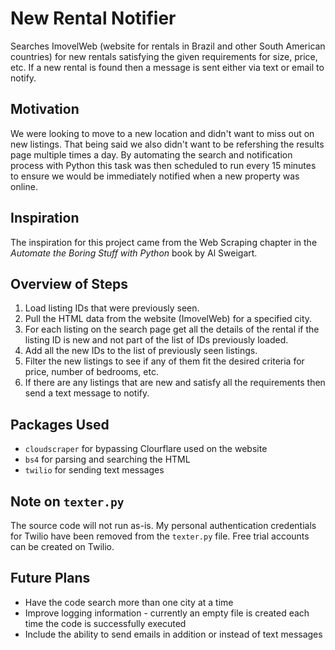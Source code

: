 # New Rental Notifier
Searches ImovelWeb (website for rentals in Brazil and other South American countries) for new rentals satisfying the given requirements for size, price, etc. If a new rental is found then a message is sent either via text or email to notify.

## Motivation
We were looking to move to a new location and didn't want to miss out on new listings. That being said we also didn't want to be refershing the results page multiple times a day. By automating the search and notification process with Python this task was then scheduled to run every 15 minutes to ensure we would be immediately notified when a new property was online.

## Inspiration
The inspiration for this project came from the Web Scraping chapter in the *Automate the Boring Stuff with Python* book by Al Sweigart.

## Overview of Steps

1. Load listing IDs that were previously seen.
1. Pull the HTML data from the website (ImovelWeb) for a specified city.
1. For each listing on the search page get all the details of the rental if the listing ID is new and not part of the list of IDs previously loaded.
1. Add all the new IDs to the list of previously seen listings.
1. Filter the new listings to see if any of them fit the desired criteria for price, number of bedrooms, etc.
1. If there are any listings that are new and satisfy all the requirements then send a text message to notify.


## Packages Used

* `cloudscraper` for bypassing Clourflare used on the website
* `bs4` for parsing and searching the HTML
* `twilio` for sending text messages

## Note on `texter.py`
The source code will not run as-is. My personal authentication credentials for Twilio have been removed from the `texter.py` file. Free trial accounts can be created on Twilio.

## Future Plans

* Have the code search more than one city at a time
* Improve logging information - currently an empty file is created each time the code is successfully executed
* Include the ability to send emails in addition or instead of text messages